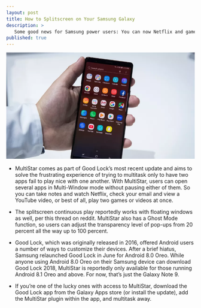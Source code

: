 ```yaml
---
layout: post
title: How to Splitscreen on Your Samsung Galaxy
description: >
   Some good news for Samsung power users: You can now Netflix and game at the same time, thanks to a new Good Lock add-on called MultiStar.
published: true
---
```


![samsung](/assets/img/blog/smsng.jpg)

* MultiStar comes as part of Good Lock’s most recent update and aims to solve the frustrating experience of trying to multitask only to have two apps fail to play nice with one another. With MultiStar, users can open several apps in Multi-Window mode without pausing either of them. So you can take notes and watch Netflix, check your email and view a YouTube video, or best of all, play two games or videos at once.

* The splitscreen continuous play reportedly works with floating windows as well, per this thread on reddit. MultiStar also has a Ghost Mode function, so users can adjust the transparency level of pop-ups from 20 percent all the way up to 100 percent.

* Good Lock, which was originally released in 2016, offered Android users a number of ways to customize their devices. After a brief hiatus, Samsung relaunched Good Lock in June for Android 8.0 Oreo. While anyone using Android 8.0 Oreo on their Samsung device can download Good Lock 2018, MultiStar is reportedly only available for those running Android 8.1 Oreo and above. For now, that’s just the Galaxy Note 9.

* If you’re one of the lucky ones with access to MultiStar, download the Good Lock app from the Galaxy Apps store (or install the update), add the MultiStar plugin within the app, and multitask away.
